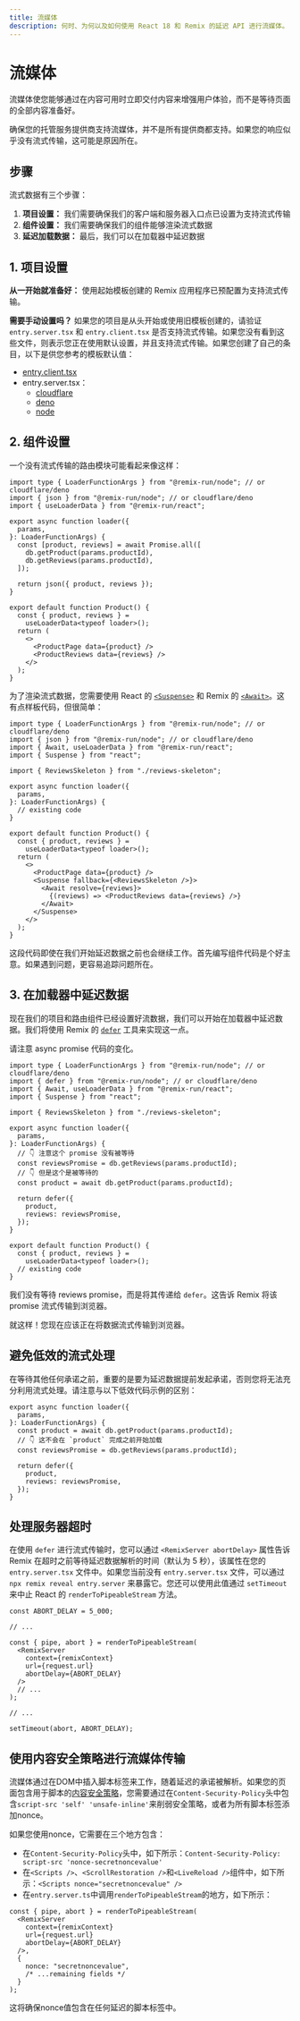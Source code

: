 ```yaml
---
title: 流媒体
description: 何时、为何以及如何使用 React 18 和 Remix 的延迟 API 进行流媒体。
---
```


# 流媒体

流媒体使您能够通过在内容可用时立即交付内容来增强用户体验，而不是等待页面的全部内容准备好。

确保您的托管服务提供商支持流媒体，并不是所有提供商都支持。如果您的响应似乎没有流式传输，这可能是原因所在。

## 步骤

流式数据有三个步骤：

1. **项目设置：** 我们需要确保我们的客户端和服务器入口点已设置为支持流式传输
2. **组件设置：** 我们需要确保我们的组件能够渲染流式数据
3. **延迟加载数据：** 最后，我们可以在加载器中延迟数据

## 1. 项目设置

**从一开始就准备好：** 使用起始模板创建的 Remix 应用程序已预配置为支持流式传输。

**需要手动设置吗？** 如果您的项目是从头开始或使用旧模板创建的，请验证 `entry.server.tsx` 和 `entry.client.tsx` 是否支持流式传输。如果您没有看到这些文件，则表示您正在使用默认设置，并且支持流式传输。如果您创建了自己的条目，以下是供您参考的模板默认值：

- [entry.client.tsx][entry_client_tsx]
- entry.server.tsx：
  - [cloudflare][entry_server_cloudflare_tsx]
  - [deno][entry_server_deno_tsx]
  - [node][entry_server_node_tsx]

## 2. 组件设置

一个没有流式传输的路由模块可能看起来像这样：

```tsx
import type { LoaderFunctionArgs } from "@remix-run/node"; // or cloudflare/deno
import { json } from "@remix-run/node"; // or cloudflare/deno
import { useLoaderData } from "@remix-run/react";

export async function loader({
  params,
}: LoaderFunctionArgs) {
  const [product, reviews] = await Promise.all([
    db.getProduct(params.productId),
    db.getReviews(params.productId),
  ]);

  return json({ product, reviews });
}

export default function Product() {
  const { product, reviews } =
    useLoaderData<typeof loader>();
  return (
    <>
      <ProductPage data={product} />
      <ProductReviews data={reviews} />
    </>
  );
}
```

为了渲染流式数据，您需要使用 React 的 [`<Suspense>`][suspense_component] 和 Remix 的 [`<Await>`][await_component]。这有点样板代码，但很简单：

```tsx lines=[3-4,20-24]
import type { LoaderFunctionArgs } from "@remix-run/node"; // or cloudflare/deno
import { json } from "@remix-run/node"; // or cloudflare/deno
import { Await, useLoaderData } from "@remix-run/react";
import { Suspense } from "react";

import { ReviewsSkeleton } from "./reviews-skeleton";

export async function loader({
  params,
}: LoaderFunctionArgs) {
  // existing code
}

export default function Product() {
  const { product, reviews } =
    useLoaderData<typeof loader>();
  return (
    <>
      <ProductPage data={product} />
      <Suspense fallback={<ReviewsSkeleton />}>
        <Await resolve={reviews}>
          {(reviews) => <ProductReviews data={reviews} />}
        </Await>
      </Suspense>
    </>
  );
}
```

这段代码即使在我们开始延迟数据之前也会继续工作。首先编写组件代码是个好主意。如果遇到问题，更容易追踪问题所在。

## 3. 在加载器中延迟数据

现在我们的项目和路由组件已经设置好流数据，我们可以开始在加载器中延迟数据。我们将使用 Remix 的 [`defer`][defer] 工具来实现这一点。

请注意 async promise 代码的变化。

```tsx lines=[2,11-19]
import type { LoaderFunctionArgs } from "@remix-run/node"; // or cloudflare/deno
import { defer } from "@remix-run/node"; // or cloudflare/deno
import { Await, useLoaderData } from "@remix-run/react";
import { Suspense } from "react";

import { ReviewsSkeleton } from "./reviews-skeleton";

export async function loader({
  params,
}: LoaderFunctionArgs) {
  // 👇 注意这个 promise 没有被等待
  const reviewsPromise = db.getReviews(params.productId);
  // 👇 但是这个是被等待的
  const product = await db.getProduct(params.productId);

  return defer({
    product,
    reviews: reviewsPromise,
  });
}

export default function Product() {
  const { product, reviews } =
    useLoaderData<typeof loader>();
  // existing code
}
```

我们没有等待 reviews promise，而是将其传递给 `defer`。这告诉 Remix 将该 promise 流式传输到浏览器。

就这样！您现在应该正在将数据流式传输到浏览器。

## 避免低效的流式处理

在等待其他任何承诺之前，重要的是要为延迟数据提前发起承诺，否则您将无法充分利用流式处理。请注意与以下低效代码示例的区别：

```tsx bad
export async function loader({
  params,
}: LoaderFunctionArgs) {
  const product = await db.getProduct(params.productId);
  // 👇 这不会在 `product` 完成之前开始加载
  const reviewsPromise = db.getReviews(params.productId);

  return defer({
    product,
    reviews: reviewsPromise,
  });
}
```

## 处理服务器超时

在使用 `defer` 进行流式传输时，您可以通过 `<RemixServer abortDelay>` 属性告诉 Remix 在超时之前等待延迟数据解析的时间（默认为 5 秒），该属性在您的 `entry.server.tsx` 文件中。如果您当前没有 `entry.server.tsx` 文件，可以通过 `npx remix reveal entry.server` 来暴露它。您还可以使用此值通过 `setTimeout` 来中止 React 的 `renderToPipeableStream` 方法。

```tsx filename=entry.server.tsx lines=[1,9,16]
const ABORT_DELAY = 5_000;

// ...

const { pipe, abort } = renderToPipeableStream(
  <RemixServer
    context={remixContext}
    url={request.url}
    abortDelay={ABORT_DELAY}
  />
  // ...
);

// ...

setTimeout(abort, ABORT_DELAY);
```

## 使用内容安全策略进行流媒体传输

流媒体通过在DOM中插入脚本标签来工作，随着延迟的承诺被解析。如果您的页面包含用于脚本的[内容安全策略][csp]，您需要通过在`Content-Security-Policy`头中包含`script-src 'self' 'unsafe-inline'`来削弱安全策略，或者为所有脚本标签添加nonce。

如果您使用nonce，它需要在三个地方包含：

- 在`Content-Security-Policy`头中，如下所示：`Content-Security-Policy: script-src 'nonce-secretnoncevalue'`
- 在`<Scripts />`、`<ScrollRestoration />`和`<LiveReload />`组件中，如下所示：`<Scripts nonce="secretnoncevalue" />`
- 在`entry.server.ts`中调用`renderToPipeableStream`的地方，如下所示：

```tsx filename=entry.server.tsx
const { pipe, abort } = renderToPipeableStream(
  <RemixServer
    context={remixContext}
    url={request.url}
    abortDelay={ABORT_DELAY}
  />,
  {
    nonce: "secretnoncevalue",
    /* ...remaining fields */
  }
);
```

这将确保nonce值包含在任何延迟的脚本标签中。

[entry_client_tsx]: https://github.com/remix-run/remix/blob/dev/packages/remix-dev/config/defaults/entry.client.tsx
[entry_server_cloudflare_tsx]: https://github.com/remix-run/remix/blob/dev/packages/remix-dev/config/defaults/entry.server.cloudflare.tsx
[entry_server_deno_tsx]: https://github.com/remix-run/remix/blob/dev/packages/remix-dev/config/defaults/entry.server.deno.tsx
[entry_server_node_tsx]: https://github.com/remix-run/remix/blob/dev/packages/remix-dev/config/defaults/entry.server.node.tsx
[suspense_component]: https://react.dev/reference/react/Suspense
[await_component]: ../components/await
[defer]: ../utils/defer
[csp]: https://developer.mozilla.org/en-US/docs/Web/HTTP/Headers/Content-Security-Policy/script-src